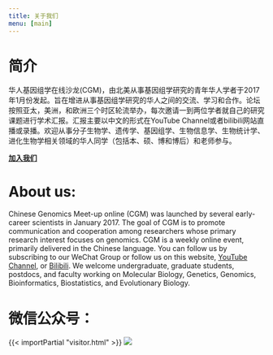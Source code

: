 ```yaml
---
title: 关于我们
menu: [main]
---
```




# 简介

华人基因组学在线沙龙(CGM)，由北美从事基因组学研究的青年华人学者于2017年1月份发起。旨在增进从事基因组学研究的华人之间的交流、学习和合作。论坛按照亚太，美洲，和欧洲三个时区轮流举办，每次邀请一到两位学者就自己的研究课题进行学术汇报。汇报主要以中文的形式在YouTube Channel或者bilibili网站直播或录播。欢迎从事分子生物学、遗传学、基因组学、生物信息学、生物统计学、进化生物学相关领域的华人同学（包括本、硕、博和博后）和老师参与。

**[加入我们](http://cgmonline.co/subscribe/)**

# About us:

Chinese Genomics Meet-up online (CGM) was launched by several early-career scientists in January 2017. The goal of CGM is to promote communication and cooperation among researchers whose primary research interest focuses on genomics.
CGM is a weekly online event, primarily delivered in the Chinese language.
You can follow us by subscribing to our WeChat Group or follow us on this website, [YouTube Channel](https://www.youtube.com/channel/UCk4tsPZOzGkP2IaU4YvUG_g), or [Bilibili](https://space.bilibili.com/298768313). 
We welcome undergraduate, graduate students, postdocs, and faculty working on Molecular Biology, Genetics, Genomics, Bioinformatics, Biostatistics, and Evolutionary Biology. 

# 微信公众号：

{{< importPartial "visitor.html" >}}
![](https://i.imgur.com/b6b2xJu.jpg)
